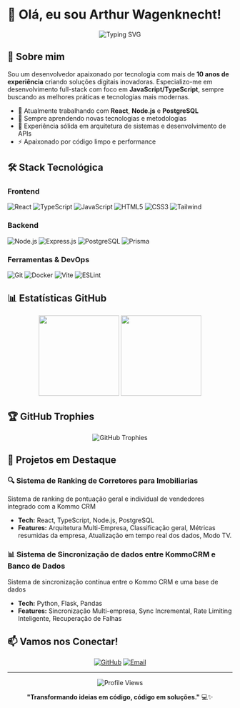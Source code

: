 
# 👋 Olá, eu sou Arthur Wagenknecht!

<div align="center">
  <img src="https://readme-typing-svg.herokuapp.com?font=Fira+Code&pause=1000&color=2E9EF7&center=true&vCenter=true&width=435&lines=Desenvolvedor+Full+Stack;10%2B+anos+de+experi%C3%AAncia;Especialista+em+Node.js+%26+TypeScript;Apaixonado+por+tecnologia" alt="Typing SVG" />
</div>

## 🚀 Sobre mim

Sou um desenvolvedor apaixonado por tecnologia com mais de **10 anos de experiência** criando soluções digitais inovadoras. Especializo-me em desenvolvimento full-stack com foco em **JavaScript/TypeScript**, sempre buscando as melhores práticas e tecnologias mais modernas.

- 🔭 Atualmente trabalhando com **React**, **Node.js** e **PostgreSQL**
- 🌱 Sempre aprendendo novas tecnologias e metodologias
- 💼 Experiência sólida em arquitetura de sistemas e desenvolvimento de APIs
- ⚡ Apaixonado por código limpo e performance

## 🛠️ Stack Tecnológica

### Frontend
![React](https://img.shields.io/badge/React-20232A?style=for-the-badge&logo=react&logoColor=61DAFB)
![TypeScript](https://img.shields.io/badge/TypeScript-007ACC?style=for-the-badge&logo=typescript&logoColor=white)
![JavaScript](https://img.shields.io/badge/JavaScript-F7DF1E?style=for-the-badge&logo=javascript&logoColor=black)
![HTML5](https://img.shields.io/badge/HTML5-E34F26?style=for-the-badge&logo=html5&logoColor=white)
![CSS3](https://img.shields.io/badge/CSS3-1572B6?style=for-the-badge&logo=css3&logoColor=white)
![Tailwind](https://img.shields.io/badge/Tailwind_CSS-38B2AC?style=for-the-badge&logo=tailwind-css&logoColor=white)

### Backend
![Node.js](https://img.shields.io/badge/Node.js-43853D?style=for-the-badge&logo=node.js&logoColor=white)
![Express.js](https://img.shields.io/badge/Express.js-404D59?style=for-the-badge)
![PostgreSQL](https://img.shields.io/badge/PostgreSQL-316192?style=for-the-badge&logo=postgresql&logoColor=white)
![Prisma](https://img.shields.io/badge/Prisma-3982CE?style=for-the-badge&logo=Prisma&logoColor=white)

### Ferramentas & DevOps
![Git](https://img.shields.io/badge/GIT-E44C30?style=for-the-badge&logo=git&logoColor=white)
![Docker](https://img.shields.io/badge/Docker-2496ED?style=for-the-badge&logo=docker&logoColor=white)
![Vite](https://img.shields.io/badge/Vite-646CFF?style=for-the-badge&logo=vite&logoColor=white)
![ESLint](https://img.shields.io/badge/ESLint-4B3263?style=for-the-badge&logo=eslint&logoColor=white)

## 📊 Estatísticas GitHub

<div align="center">
  <img height="180em" src="https://github-readme-stats.vercel.app/api?username=oarthurdev&show_icons=true&theme=tokyonight&include_all_commits=true&count_private=true"/>
  <img height="180em" src="https://github-readme-stats.vercel.app/api/top-langs/?username=oarthurdev&layout=compact&langs_count=8&theme=tokyonight"/>
</div>

## 🏆 GitHub Trophies

<div align="center">
  <img src="https://github-profile-trophy.vercel.app/?username=oarthurdev&theme=tokyonight&no-frame=false&no-bg=false&margin-w=4&row=1" alt="GitHub Trophies" />
</div>

## 🎯 Projetos em Destaque

### 🔍 Sistema de Ranking de Corretores para Imobiliarias
Sistema de ranking de pontuação geral e individual de vendedores integrado com a Kommo CRM
- **Tech:** React, TypeScript, Node.js, PostgreSQL
- **Features:** Arquitetura Multi-Empresa, Classificação geral, Métricas resumidas da empresa, Atualização em tempo real dos dados, Modo TV.

### 📊 Sistema de Sincronização de dados entre KommoCRM e Banco de Dados
Sistema de sincronização contínua entre o Kommo CRM e uma base de dados
- **Tech:** Python, Flask, Pandas
- **Features:** Sincronização Multi-empresa, Sync Incremental, Rate Limiting Inteligente, Recuperação de Falhas

## 📫 Vamos nos Conectar!

<div align="center">
  
[![GitHub](https://img.shields.io/badge/GitHub-100000?style=for-the-badge&logo=github&logoColor=white)](https://github.com/oarthurdev)
[![Email](https://img.shields.io/badge/Email-D14836?style=for-the-badge&logo=gmail&logoColor=white)](mailto:contato@oarthur.dev)

</div>

---

<div align="center">
  <img src="https://komarev.com/ghpvc/?username=oarthurdev&color=blue&style=flat-square&label=Visitors" alt="Profile Views" />
  
  **"Transformando ideias em código, código em soluções."** 💻✨
</div>
